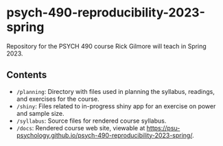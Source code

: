 # psych-490-reproducibility-2023-spring
Repository for the PSYCH 490 course Rick Gilmore will teach in Spring 2023.

## Contents

- `/planning`: Directory with files used in planning the syllabus, readings, and exercises for the course.
- `/shiny`: Files related to in-progress shiny app for an exercise on power and sample size.
- `/syllabus`: Source files for rendered course syllabus.
- `/docs`: Rendered course web site, viewable at <https://psu-psychology.github.io/psych-490-reproducibility-2023-spring/>.